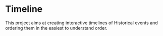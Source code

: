 # Timeline
This project aims at creating interactive timelines of Historical events and ordering them in the easiest to understand order.
